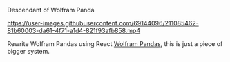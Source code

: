 Descendant of Wolfram Panda

https://user-images.githubusercontent.com/69144096/211085462-81b60003-da61-4f71-a1d4-821f93afb858.mp4

Rewrite Wolfram Pandas using React [Wolfram Pandas](https://github.com/nhannht/wolfram-panda), this is just a piece of bigger system.

